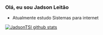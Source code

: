### Olá, eu sou Jadson Leitão

- Atualmente estudo Sistemas para internet
  
[![JadsonTSI github stats](https://github-readme-stats.vercel.app/api?username=JadsonTSI&theme=algolia)](https://github.com/JadsonTSI/github-readme-stats&show_icons=true)
